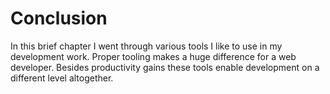 # Conclusion

In this brief chapter I went through various tools I like to use in my development work. Proper tooling makes a huge difference for a web developer. Besides productivity gains these tools enable development on a different level altogether.
